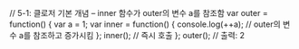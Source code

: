 // 5-1: 클로저 기본 개념 – inner 함수가 outer의 변수 a를 참조함
var outer = function() {
  var a = 1;
  var inner = function() {
    console.log(++a); // outer의 변수 a를 참조하고 증가시킴
  };
  inner(); // 즉시 호출
};
outer(); // 출력: 2